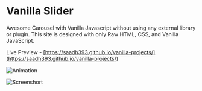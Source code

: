# Vanilla Slider

Awesome Carousel with Vanilla Javascript without using any external library or plugin. This site is designed with only Raw HTML, CSS, and Vanilla JavaScript.

Live Preview - [https://saadh393.github.io/vanilla-projects/](https://saadh393.github.io/vanilla-projects/)

![Animation](https://raw.githubusercontent.com/saadh393/vanilla-projects/Vanilla-Slider/images/anim.png)

![Screenshort](https://raw.githubusercontent.com/saadh393/vanilla-projects/Vanilla-Slider/images/metaImage.png)

